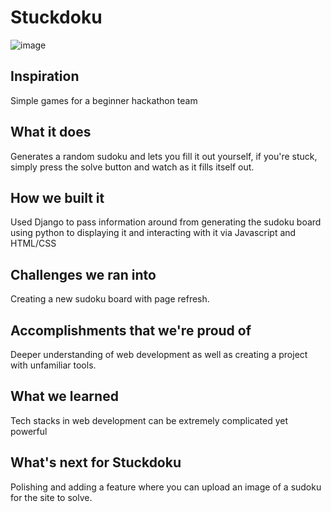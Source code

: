 # Stuckdoku

![image](https://github.com/wang-owen/Stuckdoku/assets/69203168/6cd67d09-1064-40c2-9cb3-9931708de7a5)

## Inspiration

Simple games for a beginner hackathon team

## What it does

Generates a random sudoku and lets you fill it out yourself, if you're stuck, simply press the solve button and watch as it fills itself out.

## How we built it

Used Django to pass information around from generating the sudoku board using python to displaying it and interacting with it via Javascript and HTML/CSS

## Challenges we ran into

Creating a new sudoku board with page refresh.

## Accomplishments that we're proud of

Deeper understanding of web development as well as creating a project with unfamiliar tools.

## What we learned

Tech stacks in web development can be extremely complicated yet powerful

## What's next for Stuckdoku

Polishing and adding a feature where you can upload an image of a sudoku for the site to solve.
